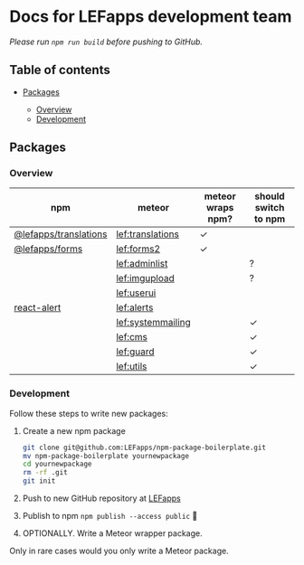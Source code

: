 # Docs for LEFapps development team

_Please run `npm run build` before pushing to GitHub._

## Table of contents

-   [Packages](#packages)

    -   [Overview](#overview)
    -   [Development](#development)

## Packages

### Overview

| npm                                                              | meteor                                                            | meteor wraps npm? | should switch to npm |
| ---------------------------------------------------------------- | ----------------------------------------------------------------- | ----------------- | -------------------- |
| [@lefapps/translations](https://github.com/LEFapps/translations) | [lef:translations](https://github.com/LEFapps/lef-translations)   | ✓                 |                      |
| [@lefapps/forms](https://github.com/LEFapps/forms)               | [lef:forms2](https://github.com/LEFapps/lef-forms2)               | ✓                 |                      |
|                                                                  | [lef:adminlist](https://github.com/LEFapps/lef-adminlist)         |                   | ?                    |
|                                                                  | [lef:imgupload](https://github.com/LEFapps/lef-imgupload)         |                   | ?                    |
|                                                                  | [lef:userui](https://github.com/LEFapps/lef-userui)               |                   |                      |
| [react-alert](https://www.npmjs.com/package/react-alert)         | [lef:alerts](https://github.com/LEFapps/lef-alerts)               |                   |                      |
|                                                                  | [lef:systemmailing](https://github.com/LEFapps/lef-systemmailing) |                   | ✓                    |
|                                                                  | [lef:cms](https://github.com/LEFapps/lef-cms)                     |                   | ✓                    |
|                                                                  | [lef:guard](https://github.com/LEFapps/lef-guard)                 |                   | ✓                    |
|                                                                  | [lef:utils](https://github.com/LEFapps/lef-utils)                 |                   | ✓                    |

### Development

Follow these steps to write new packages:

1.  Create a new npm package
    ```sh
    git clone git@github.com:LEFapps/npm-package-boilerplate.git
    mv npm-package-boilerplate yournewpackage
    cd yournewpackage
    rm -rf .git
    git init
    ```

2.  Push to new GitHub repository at [LEFapps](https://github.com/LEFapps/)

3.  Publish to npm `npm publish --access public` :rocket: 

4.  OPTIONALLY. Write a Meteor wrapper package.

Only in rare cases would you only write a Meteor package.
